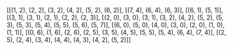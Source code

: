 [[(1, 2), (2, 2), (3, 2), (4, 2), (5, 2), (6, 2)], [(7, 4), (6, 4), (6, 3)], 
[(6, 1), (5, 1)], [(3, 1), (3, 1), (2, 1), (2, 2), (2, 3)], 
[(2, 0), (3, 0), (3, 1), (3, 2), (4, 2), (5, 2), (5, 3), (5, 3), (5, 4), (5, 5), (5, 6), (5, 7)], 
[(6, 0), (5, 0), (4, 0), (3, 0), (2, 0), (1, 0), (1, 1)], 
[(0, 6), (1, 6), (2, 6), (2, 5), (3, 5), (4, 5), (5, 5), (5, 4), (6, 4), (7, 4)], 
[(2, 5), (2, 4), (3, 4), (4, 4), (4, 3), (4, 2), (5, 2)]]